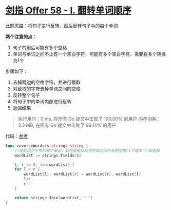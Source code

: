 # [剑指 Offer 58 - I. 翻转单词顺序](https://leetcode-cn.com/problems/fan-zhuan-dan-ci-shun-xu-lcof/)


此题思路：将句子进行反转，然后反转句子中的每个单词

**两个注意的点：**

1. 句子的前后可能有多个空格
2. 单词与单词之间不止有一个空白字符，可能有多个空白字符，需要将多个转换为1个


步骤如下：
1. 去掉两边的空格字符，并进行截取
2. 对截取的字符去掉单词之间的空格
3. 反转整个句子
4. 将句子中的单词内部进行反转
5. 返回结果


>执行用时：0 ms, 在所有 Go 提交中击败了 100.00% 的用户
		内存消耗：3.3 MB, 在所有 Go 提交中击败了 99.14% 的用户

代码：[参考](https://leetcode-cn.com/problems/fan-zhuan-dan-ci-shun-xu-lcof/solution/0ms-34mbshuang-bai-by-linkangsun/)


```go
func reverseWords(s string) string {
	//提取出句子中的每个单词，会将首尾以及字符串之间所有的空格(1个或多个)都去掉
	wordList := strings.Fields(s)

	l, r := 0, len(wordList)-1
	for l < r {
		wordList[l], wordList[r] = wordList[r], wordList[l]
		l++
		r--
	}

	return strings.Join(wordList, " ")
}
```

